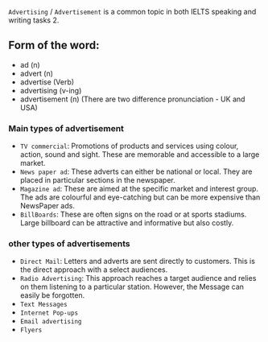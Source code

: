 `Advertising` / `Advertisement` is a common topic in both IELTS speaking and writing tasks 2.

## Form of the word:
- ad (n)
- advert (n)
- advertise (Verb)
- advertising (v-ing)
- advertisement (n) (There are two difference pronunciation - UK and USA)

### Main types of advertisement
+ `TV commercial`: Promotions of products and services using colour, action, sound and sight. These are memorable and accessible to a large market.
+ `News paper ad`: These adverts can either be national or local.
They are placed in particular sections in the newspaper.
+ `Magazine ad`: These are aimed at the specific market and interest group. The ads are colourful and eye-catching but can be more expensive than NewsPaper ads.
+ `BillBoards`: These are often signs on the road or at sports stadiums. Large billboard can be attractive and informative but also costly.

### other types of advertisements
+ `Direct Mail`: Letters and adverts are sent directly to customers. This is the direct approach with a select audiences.
+ `Radio Advertising`: This approach reaches a target audience and relies on them listening to a particular station. However, the Message can easily be forgotten.
+ `Text Messages`
+ `Internet Pop-ups`
+ `Email advertising`
+ `Flyers`
